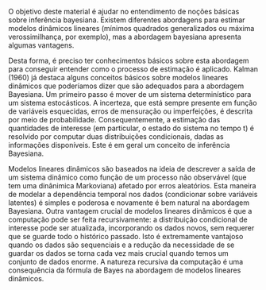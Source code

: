 O objetivo deste material é ajudar no entendimento de noções básicas sobre inferência bayesiana. Existem diferentes abordagens para estimar modelos dinâmicos lineares (mínimos quadrados generalizados ou máxima verossimilhança, por exemplo), mas a abordagem bayesiana apresenta algumas vantagens. 

Desta forma, é preciso ter conhecimentos básicos sobre esta abordagem para conseguir entender como o processo de estimação é aplicado. Kalman (1960) já destaca alguns conceitos básicos sobre modelos lineares dinâmicos que poderíamos dizer que são adequados para a abordagem Bayesiana. Um primeiro passo é mover de um sistema determinístico para um sistema estocásticos. A incerteza, que está sempre presente em função de variáveis esquecidas, erros de mensuração ou imperfeições, é descrita por meio de probabilidade. Consequentemente, a estimação das quantidades de interesse (em particular, o estado do sistema no tempo t) é resolvido por computar duas distribuições condicionais, dadas as informações disponíveis. Este é em geral um conceito de inferência Bayesiana. 

Modelos lineares dinâmicos são baseados na ideia de descrever a saída de um sistema dinâmico como função de um processo não observável (que tem uma dinânimica Markoviana) afetado por erros aleatórios. Esta maneira de modelar a dependência temporal nos dados (condicionar sobre variáveis latentes) é simples e poderosa e novamente é bem natural na abordagem Bayesiana. Outra vantagem crucial de modelos lineares dinâmicos é que a computação pode ser feita recursivamente: a distribuição condicional de interesse pode ser atualizada, incorporando os dados novos, sem requerer que se guarde todo o histórico passado. Isto é extremamente vantajoso quando os dados são sequenciais e a redução da necessidade de se guardar os dados se torna cada vez mais crucial quando temos um conjunto de dados enorme. A natureza recursiva da computação é uma consequência da fórmula de Bayes na abordagem de modelos lineares dinâmicos.
